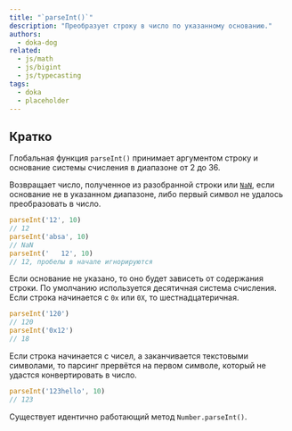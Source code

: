 ```yaml
---
title: "`parseInt()`"
description: "Преобразует строку в число по указанному основанию."
authors:
  - doka-dog
related:
  - js/math
  - js/bigint
  - js/typecasting
tags:
  - doka
  - placeholder
---
```


## Кратко

Глобальная функция `parseInt()` принимает аргументом строку и основание системы счисления в диапазоне от 2 до 36.

Возвращает число, полученное из разобранной строки или [`NaN`](/js/number/#specialnye-znacheniya), если основание не в указанном диапазоне, либо первый символ не удалось преобразовать в число.

```js
parseInt('12', 10)
// 12
parseInt('absa', 10)
// NaN
parseInt('   12', 10)
// 12, пробелы в начале игнорируются
```

Если основание не указано, то оно будет зависеть от содержания строки. По умолчанию используется десятичная система счисления. Если строка начинается с `0x` или `0X`, то шестнадцатеричная.

```js
parseInt('120')
// 120
parseInt('0x12')
// 18
```

Если строка начинается с чисел, а заканчивается текстовыми символами, то парсинг прервётся на первом символе, который не удастся конвертировать в число.

```js
parseInt('123hello', 10)
// 123
```

Существует идентично работающий метод `Number.parseInt()`.
